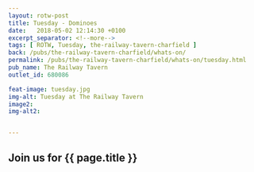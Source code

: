 ```yaml
---
layout: rotw-post
title: Tuesday - Dominoes
date:   2018-05-02 12:14:30 +0100
excerpt_separator: <!--more-->
tags: [ ROTW, Tuesday, the-railway-tavern-charfield ]
back: /pubs/the-railway-tavern-charfield/whats-on/
permalink: /pubs/the-railway-tavern-charfield/whats-on/tuesday.html
pub_name: The Railway Tavern
outlet_id: 680086

feat-image: tuesday.jpg
img-alt: Tuesday at The Railway Tavern
image2:
img-alt2:


---
```


<h2>Join us for {{ page.title }}</h2>



